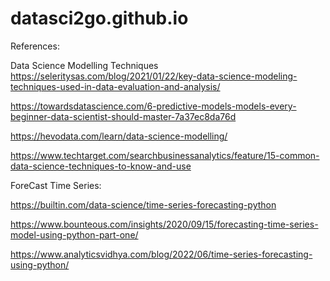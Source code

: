 # datasci2go.github.io

References:

Data Science Modelling Techniques
https://seleritysas.com/blog/2021/01/22/key-data-science-modeling-techniques-used-in-data-evaluation-and-analysis/

https://towardsdatascience.com/6-predictive-models-models-every-beginner-data-scientist-should-master-7a37ec8da76d

https://hevodata.com/learn/data-science-modelling/

https://www.techtarget.com/searchbusinessanalytics/feature/15-common-data-science-techniques-to-know-and-use

ForeCast Time Series:

https://builtin.com/data-science/time-series-forecasting-python

https://www.bounteous.com/insights/2020/09/15/forecasting-time-series-model-using-python-part-one/

https://www.analyticsvidhya.com/blog/2022/06/time-series-forecasting-using-python/
